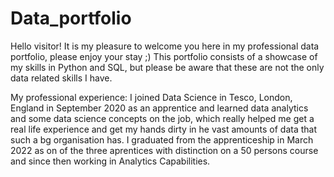 # Data_portfolio

Hello visitor!
It is my pleasure to welcome you here in my professional data portfolio, please enjoy your stay ;) 
This portfolio consists of a showcase of my skills in Python and SQL, but please be aware that these are not the only data related skills I have. 

My professional experience:
I joined Data Science in Tesco, London, England in September 2020 as an apprentice and learned data analytics and some data science concepts on the job, which really helped me get a real life experience and get my hands dirty in he vast amounts of data that such a bg organisation has. 
I graduated from the apprenticeship in March 2022 as on of the three aprentices with distinction on a 50 persons course and since then working in Analytics Capabilities.
